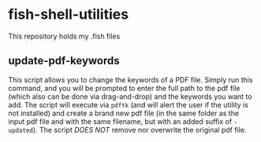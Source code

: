 # fish-shell-utilities
This repository holds my .fish files

## update-pdf-keywords

This script allows you to change the keywords of a PDF file. Simply run this command, and you will be prompted to enter the full path to the pdf file (which also can be done via drag-and-drop) and the keywords you want to add. The script will execute via `pdftk` (and will alert the user if the utility is not installed) and create a brand new pdf file (in the same folder as the input pdf file and with the same filename, but with an added suffix of `-updated`). The script *DOES NOT* remove nor overwrite the original pdf file.
